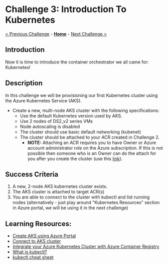 # Challenge 3: Introduction To Kubernetes

[< Previous Challenge](02-acr.md) - **[Home](../README.md)** - [Next Challenge >](./04-k8sdeployment.md)

## Introduction

Now it is time to introduce the container orchestrator we all came for: Kubernetes!

## Description

In this challenge we will be provisioning our first Kubernetes cluster using the Azure Kubernetes Service (AKS).

- Create a new, multi-node AKS cluster with the following specifications:
	- Use the default Kubernetes version used by AKS.
	- Use 2 nodes of DS2_v2 series VMs
	- Node autoscaling is disabled
	- The cluster should use basic default networking (kubenet)
	- The cluster should be attached to your ACR created in Challenge 2.
      - **NOTE:** Attaching an ACR requires you to have Owner or Azure account administrator role on the Azure subscription. If this is not possible then someone who is an Owner can do the attach for you after you create the cluster (use this [link](https://docs.microsoft.com/en-us/azure/aks/cluster-container-registry-integration?tabs=azure-cli#configure-acr-integration-for-existing-aks-clusters)).

## Success Criteria

1. A new, 2-node AKS kubernetes cluster exists.
1. The AKS cluster is attached to target ACR(s)
2. You are able to connect to the cluster with kubectl and list running nodes (alternatively - just play around "Kubernetes Resources" section in Azure portal, we will be using it in the next challenge)

## Learning Resources:

* [Create AKS using Azure Portal](https://docs.microsoft.com/en-us/azure/aks/learn/quick-kubernetes-deploy-portal)
* [Connect to AKS cluster](https://docs.microsoft.com/en-us/azure/aks/learn/quick-kubernetes-deploy-portal#connect-to-the-cluster)
* [Integrate your Azure Kubernetes Cluster with Azure Container Registry](https://docs.microsoft.com/en-us/azure/aks/cluster-container-registry-integration?tabs=azure-cli)
* [What is kubectl?](https://dockerlabs.collabnix.com/kubernetes/beginners/what-is-kubect.html)
* [kubectl cheat sheet](https://www.containiq.com/post/kubectl-cheat-sheet)
